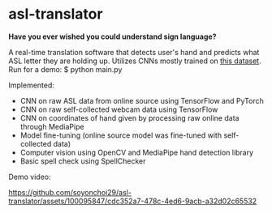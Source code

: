 # asl-translator

**Have you ever wished you could understand sign language?**

A real-time translation software that detects user's hand and predicts what ASL letter they are holding up.
Utilizes CNNs mostly trained on [this dataset](https://www.kaggle.com/datasets/grassknoted/asl-alphabet/metadata?resource=download).
Run for a demo:
$ python main.py

Implemented:
- CNN on raw ASL data from online source using TensorFlow and PyTorch
- CNN on raw self-collected webcam data using TensorFlow
- CNN on coordinates of hand given by processing raw online data through MediaPipe
- Model fine-tuning (online source model was fine-tuned with self-collected data)
- Computer vision using OpenCV and MediaPipe hand detection library
- Basic spell check using SpellChecker

Demo video:

https://github.com/soyonchoi29/asl-translator/assets/100095847/cdc352a7-478c-4ed6-9acb-a32d02c65532


